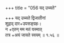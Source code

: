 +++
title = "056 यद् उच्यते"

+++
यद् उच्यते द्विजातीनां  
शूद्राद् दार+उपसङ्ग्रहः।  
न +एतन् मम मतं यस्मात्  
तत्र +अयं जायते स्वयम्  ॥ १.५६ ॥